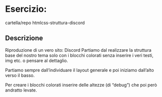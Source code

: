 # Esercizio:
cartella/repo htmlcss-struttura-discord

## **Descrizione**

Riproduzione di un vero sito: Discord
Partiamo dal realizzare la struttura base del nostro tema solo con i blocchi colorati senza inserire i veri testi, img etc. o pensare al dettaglio.

Partiamo sempre dall’individuare il layout generale e poi iniziamo dall’alto verso il basso.

Per creare i blocchi colorati inserire delle altezze (di “debug”) che poi però andratto levate.